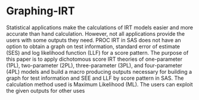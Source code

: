 # Graphing-IRT
Statistical applications make the calculations of IRT models easier and more accurate than hand calculation. However, not all applications provide the users with some outputs they need. PROC IRT in SAS does not have an option to obtain a graph on test information, standard error of estimate (SES) and log likelihood function (LLF) for a score pattern. The purpose of this paper is to apply dichotomous score IRT theories of one-parameter (1PL), two-parameter (2PL), three-parameter (3PL), and four-parameter (4PL) models and build a macro producing outputs necessary for building a graph for test information and SEE and LLF by score pattern in SAS. The calculation method used is Maximum Likelihood (ML). The users can exploit the given outputs for other uses
